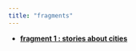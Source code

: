 ```yaml
---
title: "fragments"
---
```


<div class="grid cards" markdown>

-   [__fragment 1 : stories about cities__](./1/index.md)

</div>